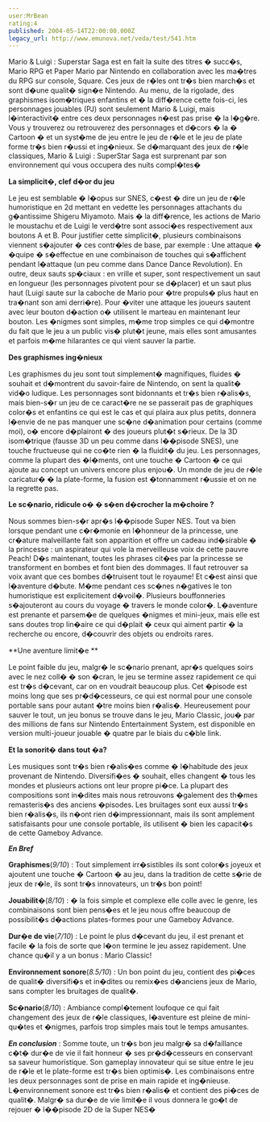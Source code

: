 ```yaml
---
user:MrBean
rating:4
published: 2004-05-14T22:00:00.000Z
legacy_url: http://www.emunova.net/veda/test/541.htm
---
```

Mario & Luigi : Superstar Saga est en fait la suite des titres � succ�s, Mario RPG et Paper Mario par Nintendo en collaboration avec les ma�tres du RPG sur console, Square. Ces jeux de r�les ont tr�s bien march�s et sont d�une qualit� sign�e Nintendo. Au menu, de la rigolade, des graphismes isom�triques enfantins et � la diff�rence cette fois-ci, les personnages jouables (PJ) sont seulement Mario & Luigi, mais l�interactivit� entre ces deux personnages n�est pas prise � la l�g�re. Vous y trouverez ou retrouverez des personnages et d�cors � la � Cartoon � et un syst�me de jeu entre le jeu de r�le et le jeu de plate forme tr�s bien r�ussi et ing�nieux. Se d�marquant des jeux de r�le classiques, Mario & Luigi : SuperStar Saga est surprenant par son environnement qui vous occupera des nuits compl�tes�  

  

  

**La simplicit�, clef d�or du jeu**  

  

Le jeu est semblable � l�opus sur SNES, c�est � dire un jeu de r�le humoristique en 2d mettant en vedette les personnages attachants du g�antissime Shigeru Miyamoto. Mais � la diff�rence, les actions de Mario le moustachu et de Luigi le verd�tre sont associ�es respectivement aux boutons A et B. Pour justifier cette simplicit�, plusieurs combinaisons viennent s�ajouter � ces contr�les de base, par exemple : Une attaque � �quipe � s�effectue en une combinaison de touches qui s�affichent pendant l�attaque (un peu comme dans Dance Dance Revolution). En outre, deux sauts sp�ciaux : en vrille et super, sont respectivement un saut en longueur (les personnages pivotent pour se d�placer) et un saut plus haut (Luigi saute sur la caboche de Mario pour �tre propuls� plus haut en tra�nant son ami derri�re). Pour �viter une attaque les joueurs sautent avec leur bouton d�action o� utilisent le marteau en maintenant leur bouton. Les �nigmes sont simples, m�me trop simples ce qui d�montre du fait que le jeu a un public vis� plut�t jeune, mais elles sont amusantes et parfois m�me hilarantes ce qui vient sauver la partie.   

  

  

**Des graphismes ing�nieux**  

  

Les graphismes du jeu sont tout simplement� magnifiques, fluides � souhait et d�montrent du savoir-faire de Nintendo, on sent la qualit� vid�o ludique. Les personnages sont bidonnants et tr�s bien r�alis�s, mais bien-s�r un jeu de ce caract�re ne se passerait pas de graphiques color�s et enfantins ce qui est le cas et qui plaira aux plus petits, donnera l�envie de ne pas manquer une sc�ne d�animation pour certains (comme moi), o� encore d�plairont � des joueurs plut�t s�rieux. De la 3D isom�trique (fausse 3D un peu comme dans l��pisode SNES), une touche fructueuse qui ne co�te rien � la fluidit� du jeu. Les personnages, comme la plupart des �l�ments, ont une touche � Cartoon � ce qui ajoute au concept un univers encore plus enjou�. Un monde de jeu de r�le caricatur� � la plate-forme, la fusion est �tonnamment r�ussie et on ne la regrette pas.  

  

  

**Le sc�nario, ridicule o� � s�en d�crocher la m�choire ?**   

  

Nous sommes bien-s�r apr�s l��pisode Super NES. Tout va bien lorsque pendant une c�r�monie en l�honneur de la princesse, une cr�ature malveillante fait son apparition et offre un cadeau ind�sirable � la princesse : un aspirateur qui vole la merveilleuse voix de cette pauvre Peach! D�s maintenant, toutes les phrases cit�es par la princesse se transforment en bombes et font bien des dommages. Il faut retrouver sa voix avant que ces bombes d�truisent tout le royaume! Et c�est ainsi que l�aventure d�bute. M�me pendant ces sc�nes n�gatives le ton humoristique est explicitement d�voil�. Plusieurs bouffonneries s�ajouteront au cours du voyage � travers le monde color�. L�aventure est prenante et parsem�e de quelques �nigmes et mini-jeux, mais elle est sans doutes trop lin�aire ce qui d�plait � ceux qui aiment partir � la recherche ou encore, d�couvrir des objets ou endroits rares.  

  

  

**Une aventure limit�e **  

  

Le point faible du jeu, malgr� le sc�nario prenant, apr�s quelques soirs avec le nez coll� � son �cran, le jeu se termine assez rapidement ce qui est tr�s d�cevant, car on en voudrait beaucoup plus. Cet �pisode est moins long que ses pr�d�cesseurs, ce qui est normal pour une console portable sans pour autant �tre moins bien r�alis�. Heureusement pour sauver le tout, un jeu bonus se trouve dans le jeu, Mario Classic, jou� par des millions de fans sur Nintendo Entertainment System, est disponible en version multi-joueur jouable � quatre par le biais du c�ble link.  

  

  

**Et la sonorit� dans tout �a?**  

  

Les musiques sont tr�s bien r�alis�es comme � l�habitude des jeux provenant de Nintendo. Diversifi�es � souhait, elles changent � tous les mondes et plusieurs actions ont leur propre pi�ce. La plupart des compositions sont in�dites mais nous retrouvons �galement des th�mes remasteris�s des anciens �pisodes. Les bruitages sont eux aussi tr�s bien r�alis�s, ils n�ont rien d�impressionnant, mais ils sont amplement satisfaisants pour une console portable, ils utilisent � bien les capacit�s de cette Gameboy Advance.   

  

  

_**En Bref**_  

  

**Graphismes**(_9/10_) : Tout simplement irr�sistibles ils sont color�s joyeux et ajoutent une touche � Cartoon � au jeu, dans la tradition de cette s�rie de jeux de r�le, ils sont tr�s innovateurs, un tr�s bon point!  

  

**Jouabilit�**(_8/10_) : � la fois simple et complexe elle colle avec le genre, les combinaisons sont bien pens�es et le jeu nous offre beaucoup de possibilit�s d�actions plates-formes pour une Gameboy Advance.  

  

**Dur�e de vie**(_7/10_) : Le point le plus d�cevant du jeu, il est prenant et facile � la fois de sorte que l�on termine le jeu assez rapidement. Une chance qu�il y a un bonus : Mario Classic!   

  

**Environnement sonore**(_8.5/10_) : Un bon point du jeu, contient des pi�ces de qualit� diversifi�s et in�dites ou remix�es d�anciens jeux de Mario, sans compter les bruitages de qualit�.  

  

**Sc�nario**(_8/10_) : Ambiance compl�tement loufoque ce qui fait changement des jeux de r�le classiques, l�aventure est pleine de mini-qu�tes et �nigmes, parfois trop simples mais tout le temps amusantes.  

  

**_En conclusion_** : Somme toute, un tr�s bon jeu malgr� sa d�faillance c�t� dur�e de vie il fait honneur � ses pr�d�cesseurs en conservant sa saveur humoristique. Son gameplay innovateur qui se situe entre le jeu de r�le et le plate-forme est tr�s bien optimis�. Les combinaisons entre les deux personnages sont de prise en main rapide et ing�nieuse. L�environnement sonore est tr�s bien r�alis� et contient des pi�ces de qualit�. Malgr� sa dur�e de vie limit�e il vous donnera le go�t de rejouer � l��pisode 2D de la Super NES�